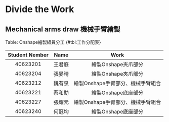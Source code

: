 Divide the Work
===



Mechanical arms draw 機械手臂繪製
---

Table: Onshape繪製組員分工 {#tbl:工作分配表}

| Student Nember | Name | Work |
|:--------------------:|:----------:|:--------------------------------------------------------------:|
| 40623201 | 王君庭 | 繪製Onshape夾爪部分 |
| 40623204 | 張晏晴 | 繪製Onshape夾爪部分 |
| 40623212 | 魏有泉 | 繪製Onshape手臂部分、機械手臂組合 |
| 40623221 | 蔡和勳 | 繪製Onshape底座部分 |
| 40623227 | 張耀元 | 繪製Onshape手臂部分、機械手臂組合 |
| 40623240 | 何冠均 | 繪製Onshape底座部分 |
